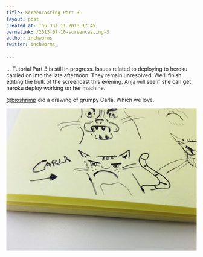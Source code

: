 ```yaml
---
title: Screencasting Part 3
layout: post
created_at: Thu Jul 11 2013 17:45
permalink: /2013-07-10-screencasting-3
author: inchworms
twitter: inchworms_

---
```


... Tutorial Part 3 is still in progress. Issues related to deploying to heroku carried on into the late afternoon. They remain unresolved. We'll finish editing the bulk of the screencast this evening. Anja will see if she can get heroku deploy working on her machine. 

[@bioshrimp](https://twitter.com/bioshrimp) did a drawing of grumpy Carla. Which we love.

![grumpy carla](/images/grumpycarla.jpg)

